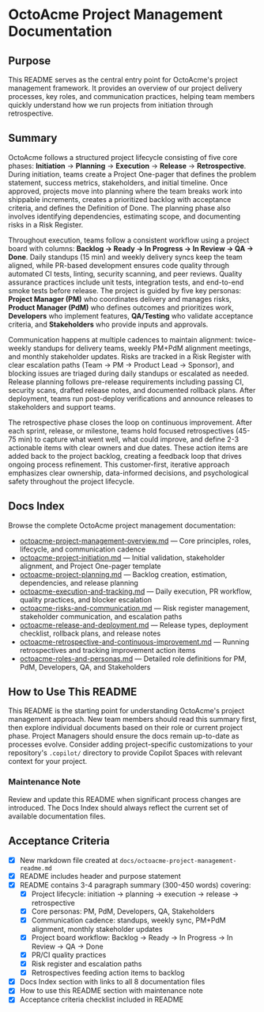 # OctoAcme Project Management Documentation

## Purpose
This README serves as the central entry point for OctoAcme's project management framework. It provides an overview of our project delivery processes, key roles, and communication practices, helping team members quickly understand how we run projects from initiation through retrospective.

## Summary

OctoAcme follows a structured project lifecycle consisting of five core phases: **Initiation** → **Planning** → **Execution** → **Release** → **Retrospective**. During initiation, teams create a Project One-pager that defines the problem statement, success metrics, stakeholders, and initial timeline. Once approved, projects move into planning where the team breaks work into shippable increments, creates a prioritized backlog with acceptance criteria, and defines the Definition of Done. The planning phase also involves identifying dependencies, estimating scope, and documenting risks in a Risk Register.

Throughout execution, teams follow a consistent workflow using a project board with columns: **Backlog → Ready → In Progress → In Review → QA → Done**. Daily standups (15 min) and weekly delivery syncs keep the team aligned, while PR-based development ensures code quality through automated CI tests, linting, security scanning, and peer reviews. Quality assurance practices include unit tests, integration tests, and end-to-end smoke tests before release. The project is guided by five key personas: **Project Manager (PM)** who coordinates delivery and manages risks, **Product Manager (PdM)** who defines outcomes and prioritizes work, **Developers** who implement features, **QA/Testing** who validate acceptance criteria, and **Stakeholders** who provide inputs and approvals.

Communication happens at multiple cadences to maintain alignment: twice-weekly standups for delivery teams, weekly PM+PdM alignment meetings, and monthly stakeholder updates. Risks are tracked in a Risk Register with clear escalation paths (Team → PM → Product Lead → Sponsor), and blocking issues are triaged during daily standups or escalated as needed. Release planning follows pre-release requirements including passing CI, security scans, drafted release notes, and documented rollback plans. After deployment, teams run post-deploy verifications and announce releases to stakeholders and support teams.

The retrospective phase closes the loop on continuous improvement. After each sprint, release, or milestone, teams hold focused retrospectives (45-75 min) to capture what went well, what could improve, and define 2-3 actionable items with clear owners and due dates. These action items are added back to the project backlog, creating a feedback loop that drives ongoing process refinement. This customer-first, iterative approach emphasizes clear ownership, data-informed decisions, and psychological safety throughout the project lifecycle.

## Docs Index

Browse the complete OctoAcme project management documentation:

- [octoacme-project-management-overview.md](octoacme-project-management-overview.md) — Core principles, roles, lifecycle, and communication cadence
- [octoacme-project-initiation.md](octoacme-project-initiation.md) — Initial validation, stakeholder alignment, and Project One-pager template
- [octoacme-project-planning.md](octoacme-project-planning.md) — Backlog creation, estimation, dependencies, and release planning
- [octoacme-execution-and-tracking.md](octoacme-execution-and-tracking.md) — Daily execution, PR workflow, quality practices, and blocker escalation
- [octoacme-risks-and-communication.md](octoacme-risks-and-communication.md) — Risk register management, stakeholder communication, and escalation paths
- [octoacme-release-and-deployment.md](octoacme-release-and-deployment.md) — Release types, deployment checklist, rollback plans, and release notes
- [octoacme-retrospective-and-continuous-improvement.md](octoacme-retrospective-and-continuous-improvement.md) — Running retrospectives and tracking improvement action items
- [octoacme-roles-and-personas.md](octoacme-roles-and-personas.md) — Detailed role definitions for PM, PdM, Developers, QA, and Stakeholders

## How to Use This README

This README is the starting point for understanding OctoAcme's project management approach. New team members should read this summary first, then explore individual documents based on their role or current project phase. Project Managers should ensure the docs remain up-to-date as processes evolve. Consider adding project-specific customizations to your repository's `.copilot/` directory to provide Copilot Spaces with relevant context for your project.

### Maintenance Note
Review and update this README when significant process changes are introduced. The Docs Index should always reflect the current set of available documentation files.

## Acceptance Criteria

- [x] New markdown file created at `docs/octoacme-project-management-readme.md`
- [x] README includes header and purpose statement
- [x] README contains 3-4 paragraph summary (300-450 words) covering:
  - [x] Project lifecycle: initiation → planning → execution → release → retrospective
  - [x] Core personas: PM, PdM, Developers, QA, Stakeholders
  - [x] Communication cadence: standups, weekly sync, PM+PdM alignment, monthly stakeholder updates
  - [x] Project board workflow: Backlog → Ready → In Progress → In Review → QA → Done
  - [x] PR/CI quality practices
  - [x] Risk register and escalation paths
  - [x] Retrospectives feeding action items to backlog
- [x] Docs Index section with links to all 8 documentation files
- [x] How to use this README section with maintenance note
- [x] Acceptance criteria checklist included in README
